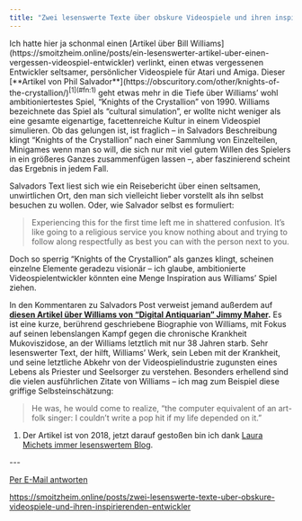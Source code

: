 ```yaml
---
title: "Zwei lesenswerte Texte über obskure Videospiele und ihren inspirierenden Entwickler"
---
```


<div class="trix-content">Ich hatte hier ja schonmal einen [Artikel über Bill Williams](https://smoitzheim.online/posts/ein-lesenswerter-artikel-uber-einen-vergessen-videospiel-entwickler) verlinkt, einen etwas vergessenen Entwickler seltsamer, persönlicher Videospiele für Atari und Amiga. Dieser [**Artikel von Phil Salvador**](https://obscuritory.com/other/knights-of-the-crystallion/)<sup id="fnref:1">[1](#fn:1)</sup> geht etwas mehr in die Tiefe über Williams’ wohl ambitioniertestes Spiel, “Knights of the Crystallion” von 1990. Williams bezeichnete das Spiel als “cultural simulation”, er wollte nicht weniger als eine gesamte eigenartige, facettenreiche Kultur in einem Videospiel simulieren. Ob das gelungen ist, ist fraglich – in Salvadors Beschreibung klingt “Knights of the Crystallion” nach einer Sammlung von Einzelteilen, Minigames wenn man so will, die sich nur mit viel gutem Willen des Spielers in ein größeres Ganzes zusammenfügen lassen –, aber faszinierend scheint das Ergebnis in jedem Fall.

Salvadors Text liest sich wie ein Reisebericht über einen seltsamen, unwirtlichen Ort, den man sich vielleicht lieber vorstellt als ihn selbst besuchen zu wollen. Oder, wie Salvador selbst es formuliert:

> Experiencing this for the first time left me in shattered confusion. It’s like going to a religious service you know nothing about and trying to follow along respectfully as best you can with the person next to you.

Doch so sperrig “Knights of the Crystallion” als ganzes klingt, scheinen einzelne Elemente geradezu visionär – ich glaube, ambitionierte Videospielentwickler könnten eine Menge Inspiration aus Williams’ Spiel ziehen.

In den Kommentaren zu Salvadors Post verweist jemand außerdem auf [**diesen Artikel über Williams von “Digital Antiquarian” Jimmy Maher**](https://www.filfre.net/2016/01/bill-williams-the-story-of-a-life/)**.** Es ist eine kurze, berührend geschriebene Biographie von Williams, mit Fokus auf seinen lebenslangen Kampf gegen die chronische Krankheit Mukoviszidose, an der Williams letztlich mit nur 38 Jahren starb. Sehr lesenswerter Text, der hilft, Williams’ Werk, sein Leben mit der Krankheit, und seine letztliche Abkehr von der Videospielindustrie zugunsten eines Lebens als Priester und Seelsorger zu verstehen. Besonders erhellend sind die vielen ausführlichen Zitate von Williams – ich mag zum Beispiel diese griffige Selbsteinschätzung:

> He was, he would come to realize, “the computer equivalent of an art-folk singer: I couldn’t write a pop hit if my life depended on it.”

1. Der Artikel ist von 2018, jetzt darauf gestoßen bin ich dank [Laura Michets immer lesenswertem Blog](https://blog.lauramichet.com/week-round-up-aug-24/).

</div>  
---

  
[Per E-Mail antworten](https://letterbird.co/smoitzheim?subject=Re%3A%20Zwei%20lesenswerte%20Texte%20%C3%BCber%20obskure%20Videospiele%20und%20ihren%20inspirierenden%20Entwickler)

https://smoitzheim.online/posts/zwei-lesenswerte-texte-uber-obskure-videospiele-und-ihren-inspirierenden-entwickler